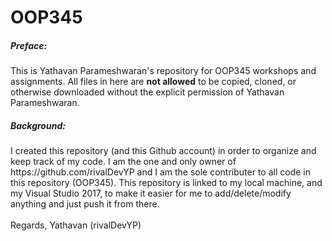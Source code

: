 # OOP345

<h5> Preface: </h5>
<p1>This is Yathavan Parameshwaran's repository for OOP345 workshops and assignments. All files in here are <strong>not allowed</strong> to be copied, cloned, or otherwise downloaded without the explicit permission of Yathavan Parameshwaran. </p1>
<br />
<h5> Background: </h5>
<p1> I created this repository (and this Github account) in order to organize and keep track of my code. I am the one and only owner of https://github.com/rivalDevYP and I am the sole contributer to all code in this repository (OOP345). This repository is linked to my local machine, and my Visual Studio 2017, to make it easier for me to add/delete/modify anything and just push it from there. </p1>
<br /><br />
<p1> Regards, </p1>
<p1>Yathavan (rivalDevYP)</p1>
